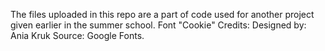 The files uploaded in this repo are a part of code used for another project given earlier in the summer school.
Font "Cookie" Credits: Designed by: Ania Kruk
                       Source: Google Fonts.